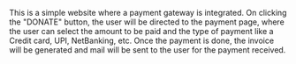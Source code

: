 This is a simple website where a payment gateway is integrated. 
On clicking the "DONATE" button, the user will be directed to the payment page, where the user can select the amount to be paid and the type of payment like a Credit card, UPI, NetBanking, etc. 
Once the payment is done, the invoice will be generated and mail will be sent to the user for the payment received. 
